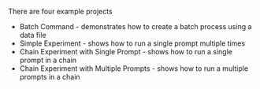 There are four example projects
* Batch Command - demonstrates how to create a batch process using a data file
* Simple Experiment - shows how to run a single prompt multiple times
* Chain Experiment with Single Prompt - shows how to run a single prompt in a chain
* Chain Experiment with Multiple Prompts - shows how to run a multiple prompts in a chain
